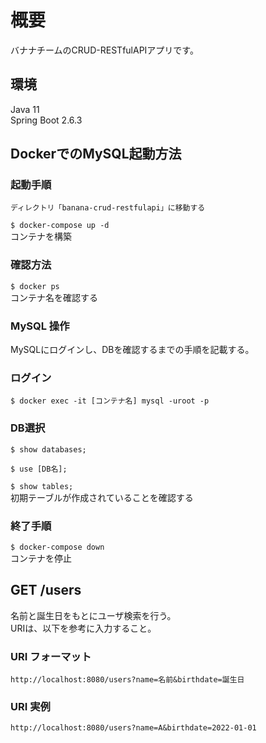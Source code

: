 # 概要
バナナチームのCRUD-RESTfulAPIアプリです。

## 環境
Java 11  
Spring Boot 2.6.3

## DockerでのMySQL起動方法

### 起動手順
`ディレクトリ「banana-crud-restfulapi」に移動する`  

`$ docker-compose up -d`  
コンテナを構築

### 確認方法
`$ docker ps`  
コンテナ名を確認する

### MySQL 操作
MySQLにログインし、DBを確認するまでの手順を記載する。

### ログイン
`$ docker exec -it [コンテナ名] mysql -uroot -p`  

### DB選択
`$ show databases;`

`$ use [DB名];`

`$ show tables;`  
初期テーブルが作成されていることを確認する

### 終了手順
`$ docker-compose down`  
コンテナを停止

## GET /users
名前と誕生日をもとにユーザ検索を行う。  
URIは、以下を参考に入力すること。
### URI フォーマット
`http://localhost:8080/users?name=名前&birthdate=誕生日`

### URI 実例
`http://localhost:8080/users?name=A&birthdate=2022-01-01`
